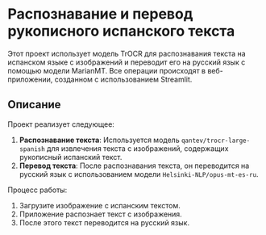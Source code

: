 # Распознавание и перевод рукописного испанского текста

Этот проект использует модель TrOCR для распознавания текста на испанском языке с изображений и переводит его на русский язык с помощью модели MarianMT. Все операции происходят в веб-приложении, созданном с использованием Streamlit.

## Описание

Проект реализует следующее:

1. **Распознавание текста**: Используется модель `qantev/trocr-large-spanish` для извлечения текста с изображений, содержащих рукописный испанский текст.
2. **Перевод текста**: После распознавания текста, он переводится на русский язык с использованием модели `Helsinki-NLP/opus-mt-es-ru`.

Процесс работы:
1. Загрузите изображение с испанским текстом.
2. Приложение распознает текст с изображения.
3. После этого текст переводится на русский язык.

